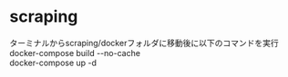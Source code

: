 # scraping
ターミナルからscraping/dockerフォルダに移動後に以下のコマンドを実行
docker-compose build --no-cache  
docker-compose up -d  

